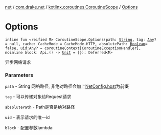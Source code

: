 [net](../../index.md) / [com.drake.net](../index.md) / [kotlinx.coroutines.CoroutineScope](index.md) / [Options](./-options.md)

# Options

`inline fun <reified M> CoroutineScope.Options(path: `[`String`](https://kotlinlang.org/api/latest/jvm/stdlib/kotlin/-string/index.html)`, tag: `[`Any`](https://kotlinlang.org/api/latest/jvm/stdlib/kotlin/-any/index.html)`? = null, cache: CacheMode = CacheMode.HTTP, absolutePath: `[`Boolean`](https://kotlinlang.org/api/latest/jvm/stdlib/kotlin/-boolean/index.html)` = false, uid: `[`Any`](https://kotlinlang.org/api/latest/jvm/stdlib/kotlin/-any/index.html)`? = coroutineContext[CoroutineExceptionHandler], noinline block: Api.() -> `[`Unit`](https://kotlinlang.org/api/latest/jvm/stdlib/kotlin/-unit/index.html)` = {}): Deferred<M>`

异步网络请求

### Parameters

`path` - String 网络路径, 非绝对路径会加上[NetConfig.host](../-net-config/host.md)为前缀

`tag` - 可以传递对象给Request请求

`absolutePath` - Path是否是绝对路径

`uid` - 表示请求的唯一id

`block` - 配置参数lambda